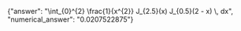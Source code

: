 {"answer": "\\int_{0}^{2} \\frac{1}{x^{2}} J_{2.5}(x) J_{0.5}(2 - x) \\, dx", "numerical_answer": "0.0207522875"}